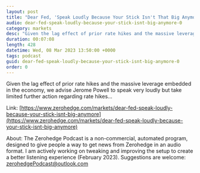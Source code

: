 ```yaml
---
layout: post
title: "Dear Fed, 'Speak Loudly Because Your Stick Isn't That Big Anymore'"
audio: dear-fed-speak-loudly-because-your-stick-isnt-big-anymore-0
category: markets
desc: "Given the lag effect of prior rate hikes and the massive leverage embedded in the economy, we advise Jerome Powell to speak very loudly but take limited further action regarding rate hikes..."
duration: 00:07:08
length: 428
datetime: Wed, 08 Mar 2023 13:50:00 +0000
tags: podcast
guid: dear-fed-speak-loudly-because-your-stick-isnt-big-anymore-0
order: 0
---
```

Given the lag effect of prior rate hikes and the massive leverage embedded in the economy, we advise Jerome Powell to speak very loudly but take limited further action regarding rate hikes...

Link: [https://www.zerohedge.com/markets/dear-fed-speak-loudly-because-your-stick-isnt-big-anymore](https://www.zerohedge.com/markets/dear-fed-speak-loudly-because-your-stick-isnt-big-anymore)

About: The Zerohedge Podcast is a non-commercial, automated program, designed to give people a way to get news from Zerohedge in an audio format.  I am actively working on tweaking and improving the setup to create a better listening experience (February 2023).  Suggestions are welcome: [zerohedgePodcast@outlook.com](mailto:zerohedgePodcast@outlook.com)
